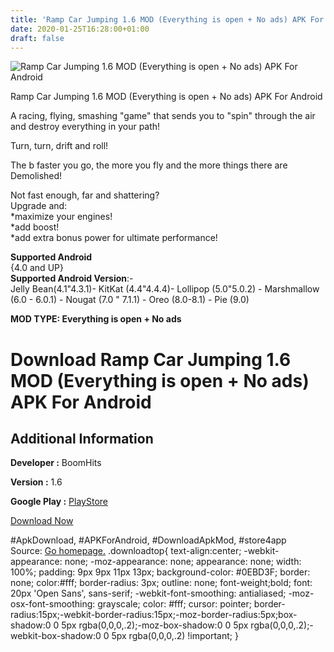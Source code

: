 ```yaml
---
title: 'Ramp Car Jumping 1.6 MOD (Everything is open + No ads) APK For Android'
date: 2020-01-25T16:28:00+01:00
draft: false
---
```


![Ramp Car Jumping 1.6 MOD (Everything is open + No ads) APK For Android](https://i2.wp.com/apkhome.net/wp-content/uploads/2020/01/Ramp-Car-Jumping-1.6-MOD-Everything-is-open-No-ads.png "Ramp Car Jumping 1.6 MOD (Everything is open + No ads) APK For Android")

  

Ramp Car Jumping 1.6 MOD (Everything is open + No ads) APK For Android

A racing, flying, smashing "game" that sends you to "spin" through the air and destroy everything in your path!

Turn, turn, drift and roll!

The b faster you go, the more you fly and the more things there are Demolished!

Not fast enough, far and shattering?  
Upgrade and:  
\*maximize your engines!  
\*add boost!  
\*add extra bonus power for ultimate performance!

**Supported Android**  
{4.0 and UP}  
**Supported Android Version**:-  
Jelly Bean(4.1"4.3.1)- KitKat (4.4"4.4.4)- Lollipop (5.0"5.0.2) - Marshmallow (6.0 - 6.0.1) - Nougat (7.0 " 7.1.1) - Oreo (8.0-8.1) - Pie (9.0)

**MOD TYPE: Everything is open + No ads**

Download Ramp Car Jumping 1.6 MOD (Everything is open + No ads) APK For Android
===============================================================================

Additional Information
----------------------

**Developer :** BoomHits

**Version :** 1.6

**Google Play :** [PlayStore](https://play.google.com/store/apps/details?id=com.boomhits.rampcarjumping)

  

[Download Now](https://store4app.co/post/ramp-car-jumping-1-6-mod-everything-is-open-no-ads-apk-for-android_1579878029)

  
#ApkDownload, #APKForAndroid, #DownloadApkMod, #store4app  
Source: [Go homepage.](https://store4app.co/post/ramp-car-jumping-1-6-mod-everything-is-open-no-ads-apk-for-android_1579878029) .downloadtop{ text-align:center; -webkit-appearance: none; -moz-appearance: none; appearance: none; width: 100%; padding: 9px 9px 11px 13px; background-color: #0EBD3F; border: none; color:#fff; border-radius: 3px; outline: none; font-weight;bold; font: 20px 'Open Sans', sans-serif; -webkit-font-smoothing: antialiased; -moz-osx-font-smoothing: grayscale; color: #fff; cursor: pointer; border-radius:15px;-webkit-border-radius:15px;-moz-border-radius:5px;box-shadow:0 0 5px rgba(0,0,0,.2);-moz-box-shadow:0 0 5px rgba(0,0,0,.2);-webkit-box-shadow:0 0 5px rgba(0,0,0,.2) !important; }